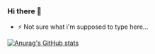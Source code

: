 ### Hi there 👋
- ⚡ Not sure what i'm supposed to type here...
<!--
**eniayomi/eniayomi** is a ✨ _special_ ✨ repository because its `README.md` (this file) appears on your GitHub profile.

Here are some ideas to get you started:

- 🔭 I’m currently working on ...
- 🌱 I’m currently learning ...
- 👯 I’m looking to collaborate on ...
- 🤔 I’m looking for help with ...
- 💬 Ask me about ...
- 📫 How to reach me: ...
- 😄 Pronouns: ...
- ⚡ Fun fact: ...
-->

[![Anurag's GitHub stats](https://github-readme-stats.vercel.app/api?username=eniayomi&count_private=true&show_icons=true&theme=radical)](https://github.com/anuraghazra/github-readme-stats)
